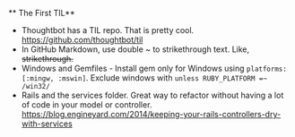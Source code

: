 ** The First TIL**

* Thoughtbot has a TIL repo. That is pretty cool. https://github.com/thoughtbot/til
* In GitHub Markdown, use double ~ to strikethrough text. Like, ~~strikethrough.~~
* Windows and Gemfiles - Install gem only for Windows using `platforms: [:mingw, :mswin]`. Exclude windows with `unless RUBY_PLATFORM =~ /win32/`
* Rails and the services folder. Great way to refactor without having a lot of code in your model or controller. https://blog.engineyard.com/2014/keeping-your-rails-controllers-dry-with-services

